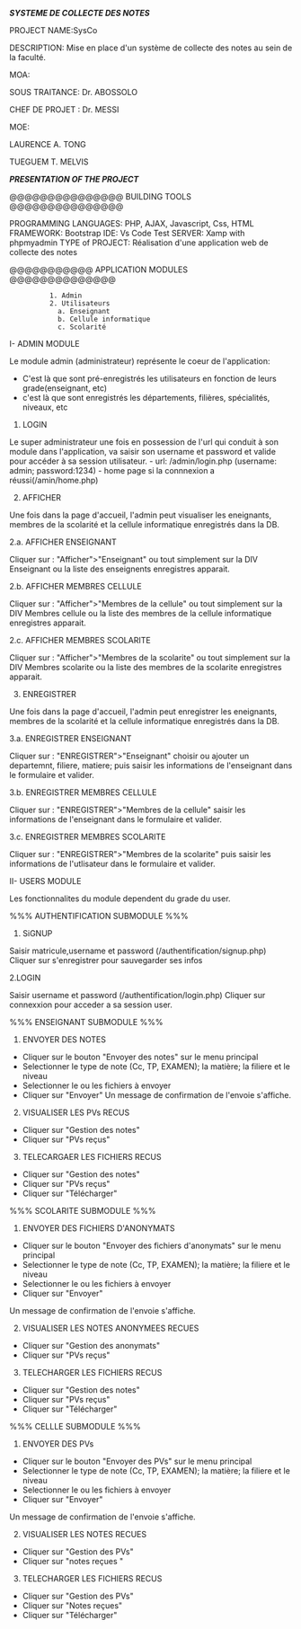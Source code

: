 ***SYSTEME DE COLLECTE DES NOTES***

PROJECT NAME:SysCo

DESCRIPTION: Mise en place d'un  système de collecte des notes au sein de la faculté.

MOA: 

SOUS TRAITANCE: Dr. ABOSSOLO

CHEF DE PROJET : Dr. MESSI

MOE:

LAURENCE A. TONG

TUEGUEM T. MELVIS

___PRESENTATION OF THE PROJECT___
            
@@@@@@@@@@@@@@@ BUILDING TOOLS @@@@@@@@@@@@@@@

PROGRAMMING LANGUAGES: PHP, AJAX, Javascript, Css, HTML
FRAMEWORK: Bootstrap
IDE: Vs Code
Test SERVER: Xamp with phpmyadmin
TYPE of PROJECT: Réalisation d'une application web de collecte des notes

@@@@@@@@@@@ APPLICATION MODULES @@@@@@@@@@@@@@

              1. Admin
              2. Utilisateurs
                a. Enseignant
                b. Cellule informatique
                c. Scolarité

            
 I- ADMIN MODULE 

Le module admin (administrateur) représente le coeur de l'application:
- C'est là que sont pré-enregistrés les utilisateurs en fonction de leurs grade(enseignant, etc)
- c'est là que sont enregistrés les départements, filières, spécialités, niveaux, etc

1. LOGIN

Le super administrateur une fois en possession de l'url qui conduit à son module dans l'application, va saisir son username et password et valide pour accéder à sa session utilisateur.
    - url: /admin/login.php (username: admin; password:1234)
    - home page si la connnexion a réussi(/amin/home.php)

    
2. AFFICHER

Une fois dans la page d'accueil, l'admin peut visualiser les eneignants, membres de la scolarité et la cellule informatique enregistrés dans la DB.

2.a. AFFICHER ENSEIGNANT

Cliquer sur : "Afficher">"Enseignant" ou tout simplement sur la DIV Enseignant ou  la liste des enseignents enregistres apparait.

2.b. AFFICHER MEMBRES CELLULE 

Cliquer sur : "Afficher">"Membres de la cellule" ou tout simplement sur la DIV Membres cellule ou  la liste des membres de la cellule informatique  enregistres apparait.

2.c. AFFICHER MEMBRES SCOLARITE

Cliquer sur : "Afficher">"Membres de la scolarite" ou tout simplement sur la DIV Membres scolarite ou  la liste des membres de la scolarite  enregistres apparait. 


3. ENREGISTRER

Une fois dans la page d'accueil, l'admin peut enregistrer les eneignants, membres de la scolarité et la cellule informatique enregistrés dans la DB.

3.a. ENREGISTRER ENSEIGNANT

Cliquer sur : "ENREGISTRER">"Enseignant"  choisir ou ajouter un departemnt, filiere, matiere; puis saisir les informations de l'enseignant dans le formulaire et valider.

3.b. ENREGISTRER MEMBRES CELLULE 

Cliquer sur : "ENREGISTRER">"Membres de la cellule" saisir les informations de l'enseignant dans le formulaire et valider.

3.c. ENREGISTRER MEMBRES SCOLARITE 

Cliquer sur : "ENREGISTRER">"Membres de la scolarite" puis saisir les informations de l'utlisateur dans le formulaire et valider.
   
   
 II- USERS MODULE  
   			
 Les fonctionnalites du module dependent du grade du user.


%%% AUTHENTIFICATION SUBMODULE %%%

				
1. SiGNUP

Saisir matricule,username et password (/authentification/signup.php)
Cliquer sur s'enregistrer pour sauvegarder ses infos

2.LOGIN
                               
Saisir username et password (/authentification/login.php)
Cliquer sur connexxion pour acceder a sa session user.



%%% ENSEIGNANT SUBMODULE %%% 

1. ENVOYER DES NOTES
- Cliquer sur le bouton "Envoyer des notes" sur le menu principal
- Selectionner le type de note (Cc, TP, EXAMEN); la matière; la filiere et le niveau
- Selectionner le ou les fichiers à envoyer
- Cliquer sur "Envoyer"
Un message de confirmation de l'envoie s'affiche.



2. VISUALISER LES PVs RECUS

- Cliquer sur "Gestion des notes"
- Cliquer sur "PVs reçus" 



3. TELECARGAER LES FICHIERS RECUS

- Cliquer sur "Gestion des notes"
- Cliquer sur "PVs reçus" 
- Cliquer sur "Télécharger"




%%% SCOLARITE SUBMODULE %%% 

1. ENVOYER DES FICHIERS D'ANONYMATS
- Cliquer sur le bouton "Envoyer des fichiers d'anonymats" sur le menu principal
- Selectionner le type de note (Cc, TP, EXAMEN); la matière; la filiere et le niveau
- Selectionner le ou les fichiers à envoyer
- Cliquer sur "Envoyer"

Un message de confirmation de l'envoie s'affiche.



2. VISUALISER LES NOTES ANONYMEES RECUES
- Cliquer sur "Gestion des anonymats"
- Cliquer sur "PVs reçus"

3. TELECHARGER LES FICHIERS RECUS

- Cliquer sur "Gestion des notes"
- Cliquer sur "PVs reçus" 
- Cliquer sur "Télécharger"






%%% CELLLE SUBMODULE %%% 

1. ENVOYER DES PVs
- Cliquer sur le bouton "Envoyer des PVs" sur le menu principal
- Selectionner le type de note (Cc, TP, EXAMEN); la matière; la filiere et le niveau
- Selectionner le ou les fichiers à envoyer
- Cliquer sur "Envoyer"

Un message de confirmation de l'envoie s'affiche.

2. VISUALISER LES NOTES RECUES
- Cliquer sur "Gestion des PVs"
- Cliquer sur "notes reçues "


3. TELECHARGER LES FICHIERS RECUS

- Cliquer sur "Gestion des PVs"
- Cliquer sur "Notes reçues" 
- Cliquer sur "Télécharger"